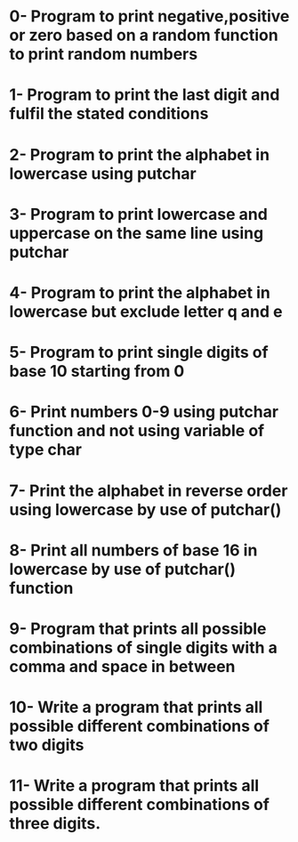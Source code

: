 # 0- Program to print negative,positive or zero based on a random function to print random numbers
# 1- Program to print the last digit and fulfil the stated conditions
# 2- Program to print the alphabet in lowercase using putchar
# 3- Program to print lowercase and uppercase on the same line using putchar
# 4- Program to print the alphabet in lowercase but exclude letter q and e
# 5- Program to print single digits of base 10 starting from 0
# 6- Print numbers 0-9 using putchar function and not using variable of type char
# 7- Print the alphabet in reverse order using lowercase by use of putchar()
# 8- Print all numbers of base 16 in lowercase by use of putchar() function
# 9- Program that prints all possible combinations of single digits with a comma and space in between
# 10- Write a program that prints all possible different combinations of two digits
# 11- Write a program that prints all possible different combinations of three digits.

